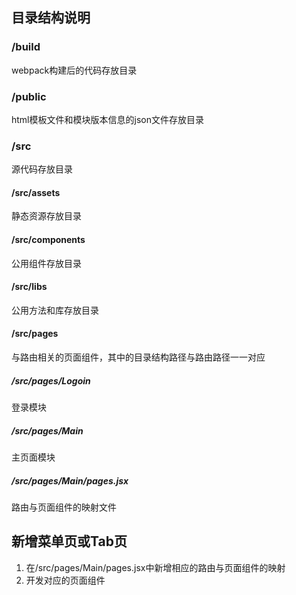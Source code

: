 ## 目录结构说明

### /build
webpack构建后的代码存放目录

### /public
html模板文件和模块版本信息的json文件存放目录

### /src
源代码存放目录
#### /src/assets
静态资源存放目录
#### /src/components
公用组件存放目录
#### /src/libs
公用方法和库存放目录
#### /src/pages
与路由相关的页面组件，其中的目录结构路径与路由路径一一对应
##### /src/pages/Logoin
登录模块
##### /src/pages/Main
主页面模块
##### /src/pages/Main/pages.jsx
路由与页面组件的映射文件


## 新增菜单页或Tab页
1. 在/src/pages/Main/pages.jsx中新增相应的路由与页面组件的映射
2. 开发对应的页面组件